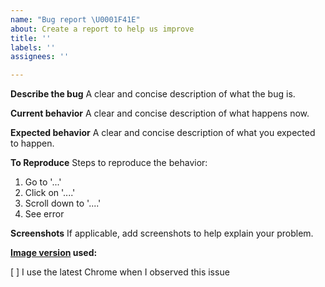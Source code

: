 ```yaml
---
name: "Bug report \U0001F41E"
about: Create a report to help us improve
title: ''
labels: ''
assignees: ''

---
```


**Describe the bug**
A clear and concise description of what the bug is.

**Current behavior**
A clear and concise description of what happens now.

**Expected behavior**
A clear and concise description of what you expected to happen.

**To Reproduce**
Steps to reproduce the behavior:
1. Go to '...'
2. Click on '....'
3. Scroll down to '....'
4. See error

**Screenshots**
If applicable, add screenshots to help explain your problem.

**[Image version](https://github.com/GoogleCloudPlatform/khi/pkgs/container/khi) used:**

[ ] I use the latest Chrome when I observed this issue

